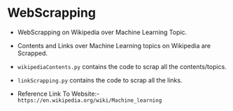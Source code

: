 # WebScrapping

- WebScrapping on Wikipedia over Machine Learning Topic.

- Contents and Links over Machine Learning topics on Wikipedia are Scrapped.

- `wikipediaContents.py` contains the code to scrap all the contents/topics.

- `linkScrapping.py` contains the code to scrap all the links.

- Reference Link To Website:- `https://en.wikipedia.org/wiki/Machine_learning`
